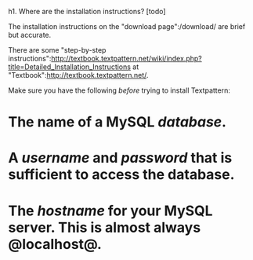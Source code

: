h1. Where are the installation instructions? [todo]

The installation instructions on the "download page":/download/ are brief but accurate.

There are some "step-by-step instructions":http://textbook.textpattern.net/wiki/index.php?title=Detailed_Installation_Instructions at "Textbook":http://textbook.textpattern.net/.

Make sure you have the following _before_ trying to install Textpattern:

# The name of a MySQL *database*.
# A *username* and *password* that is sufficient to access the database.
# The *hostname* for your MySQL server.  This is almost always @localhost@.
